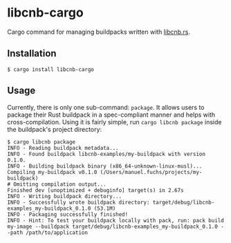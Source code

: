 # libcnb-cargo

Cargo command for managing buildpacks written with [libcnb.rs](https://github.com/heroku/libcnb.rs).

## Installation

```shell
$ cargo install libcnb-cargo
```

## Usage

Currently, there is only one sub-command: `package`. It allows users to package their Rust buildpack in a spec-compliant
manner and helps with cross-compilation. Using it is fairly simple, run `cargo libcnb package` inside the buildpack's
project directory:

```shell
$ cargo libcnb package
INFO - Reading buildpack metadata...
INFO - Found buildpack libcnb-examples/my-buildpack with version 0.1.0.
INFO - Building buildpack binary (x86_64-unknown-linux-musl)...
Compiling my-buildpack v0.1.0 (/Users/manuel.fuchs/projects/my-buildpack)
# Omitting compilation output...
Finished dev [unoptimized + debuginfo] target(s) in 2.67s
INFO - Writing buildpack directory...
INFO - Successfully wrote buildpack directory: target/debug/libcnb-examples_my-buildpack_0.1.0 (53.1M)
INFO - Packaging successfully finished!
INFO - Hint: To test your buildpack locally with pack, run: pack build my-image --buildpack target/debug/libcnb-examples_my-buildpack_0.1.0 --path /path/to/application
```
